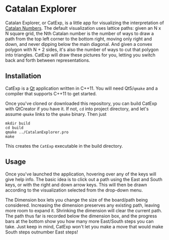 Catalan Explorer
===

Catalan Explorer, or CatExp, is a little app for visualizing the interpretation
of
[Catalan Numbers](https://en.wikipedia.org/wiki/Catalan_number). The
default visualization uses lattice paths: given an N x N square grid,
the Nth Catalan number is the number of ways to draw a path from the
top left corner to the bottom right, moving only right and down, and
never dipping below the main diagonal. And given a convex polygon with
N + 2 sides, it's also the number of ways to cut that polygon into
triangles. CatExp will draw these pictures for you, letting
you switch back and forth between representations.

Installation
---
CatExp is a [Qt](http://qt.io) application written in C++11. You will
need Qt5/`qmake` and a compiler that supports C++11 to get started.

Once you've cloned or downloaded this repository, you can build CatExp
with QtCreator if you have it. If not, `cd` into project directory,
and let's assume `qmake` links to the `qmake` binary. Then just

    mkdir build
	cd build
	qmake ../CatalanExplorer.pro
	make

This creates the `CatExp` executable in the build directory.

Usage
----
Once you've launched the application, hovering over any of the keys
will give help info. The basic idea is to click out a path using the
East and South keys, or with the right and down arrow keys. This will
then be drawn according to the visualization selected from the
drop-down menu.

The Dimension box lets you change the size of the board/path being
considered. Increasing the dimension preserves any existing path,
leaving more room to expand it. Shrinking the dimension will clear the
current path. The path thus far is recorded below the dimension box,
and the progress bars at the bottom show you how many more East/South
steps you can take. Just keep in mind, CatExp won't let you make a
move that would make South steps outnumber East steps!
